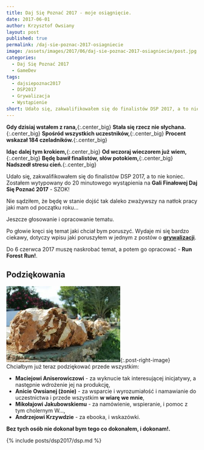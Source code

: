 ```yaml
---
title: Daj Się Poznać 2017 - moje osiągnięcie.
date: 2017-06-01
author: Krzysztof Owsiany
layout: post
published: true
permalink: /daj-sie-poznac-2017-osiagniecie
image: /assets/images/2017/06/daj-sie-poznac-2017-osiagniecie/post.jpg
categories:
  - Daj Się Poznać 2017
  - GameDev
tags:
  - dajsiepoznac2017
  - DSP2017
  - Grywalizacja
  - Wystąpienie
short: Udało się, zakwalifikowałem się do finalistów DSP 2017, a to nie koniec. Zostałem wytypowany do 20 minutowego wystąpienia na Gali Finałowej Daj Się Poznać 2017 - SZOK!
---
```

**Gdy dzisiaj wstałem z rana,**{:.center_big}
**Stała się rzecz nie słychana.**{:.center_big}
**Spośród wszystkich uczestników,**{:.center_big}
**Procent wskazał 184 czeladników.**{:.center_big}

**Idąc dalej tym krokiem,**{:.center_big}
**Od wczoraj wieczorem już wiem,**{:.center_big}
**Będę bawił finalistów, słów potokiem,**{:.center_big}
**Nadszedł stresu cień.**{:.center_big}
  
Udało się, zakwalifikowałem się do finalistów DSP 2017, a to nie koniec. Zostałem wytypowany do 20 minutowego wystąpienia na **Gali Finałowej Daj Się Poznać 2017** - SZOK!

Nie sądziłem, że będę w stanie dojść tak daleko zważywszy na natłok pracy jaki mam od początku roku&#8230;

Jeszcze głosowanie i opracowanie tematu.
 
Po głowie kręci się temat jaki chciał bym poruszyć. Wydaje mi się bardzo ciekawy, dotyczy wpisu jaki poruszyłem w jednym z postów o **[grywalizacji]**.

Do 6 czerwca 2017 muszę naskrobać temat, a potem go opracować - **Run Forest Run!**.

## Podziękowania
[![Daj Się Poznać 2017 - finalista.][post]][post-big]{:.post-right-image}
Chciałbym już teraz podziękować przede wszystkim:
* **Maciejowi Aniserowiczowi** - za wyknucie tak interesującej inicjatywy, a następnie wdrożenie jej na produkcję,
* **Anicie Owsianej (żonie)** - za wsparcie i wyrozumiałość i namawianie do uczestnictwa i przede wszystkim **w wiarę we mnie**,
* **Mikołajowi Jakubowskiemu** - za namówienie, wspieranie, i pomoc z tym cholernym W&#8230;,
* **Andrzejowi Krzywdzie** - za ebooka, i wskazówki.

**Bez tych osób nie dokonał bym tego co dokonałem, i dokonam!.**
        
{% include posts/dsp2017/dsp.md %}

[grywalizacji]: {{site.url}}/grywalizacja

[post]: /assets/images/2017/06/daj-sie-poznac-2017-osiagniecie/post.jpg
[post-big]: /assets/images/2017/06/daj-sie-poznac-2017-osiagniecie/post-big.jpg